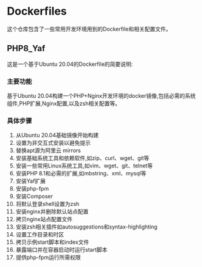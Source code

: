 # Dockerfiles

这个仓库包含了一些常用开发环境用到的Dockerfile和相关配置文件。

## PHP8_Yaf

这是一个基于Ubuntu 20.04的Dockerfile的简要说明:

### 主要功能

基于Ubuntu 20.04构建一个PHP+Nginx开发环境的docker镜像,包括必需的系统组件,PHP扩展,Nginx配置,以及zsh相关配置等。

### 具体步骤

1. 从Ubuntu 20.04基础镜像开始构建
2. 设置为非交互式安装以避免提示
3. 替换apt源为阿里云 mirrors
4. 安装基础系统工具和依赖软件,如zip、curl、wget、git等
5. 安装一些常用Linux系统工具,如vim、wget、git、telnet等
6. 安装PHP 8.1和必需的扩展,如mbstring、xml、mysql等
7. 安装Yaf扩展
8. 安装php-fpm
9. 安装Composer
10. 将默认登录shell设置为zsh
11. 安装nginx并删除默认站点配置
12. 拷贝nginx站点配置文件
13. 安装zsh相关插件如autosuggestions和syntax-highlighting
14. 设置工作目录和时区
15. 拷贝示例start脚本和index文件
16. 暴露端口并在容器启动时运行start脚本
17. 提供php-fpm运行所需权限

